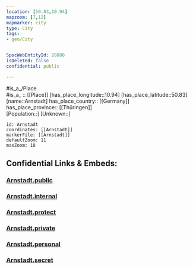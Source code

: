 ```yaml
---
location: [50.83,10.94] 
mapzoom: [7,12] 
mapmarker: city 
type: City
tags:
- geo/City


SpocWebEntityId: 28880
isDeleted: false
confidential: public

---
```

#is_a_/Place  
#is_a_ :: [[Place]] 
[has_place_longitude::10.94] 
[has_place_latitude::50.83] 
[name::Arnstadt] 
has_place_country:: [[Germany]]  
has_place_province:: [[Thüringen]]  
[Population::] 
[Unknown::] 


```leaflet
id: Arnstadt
coordinates: [[Arnstadt]] 
markerFile: [[Arnstadt]] 
defaultZoom: 11 
maxZoom: 18
```


## Confidential Links & Embeds: 

### [Arnstadt.public](/_public/\Earth\Continent\Europe\Europe~Central\Germany\Germany~East\Thüringen\counties~TH\Ilm-Kreis\cities~Ilm-KreisArnstadt.public.md) 

### [Arnstadt.internal](/_internal/\Earth\Continent\Europe\Europe~Central\Germany\Germany~East\Thüringen\counties~TH\Ilm-Kreis\cities~Ilm-KreisArnstadt.internal.md) 

### [Arnstadt.protect](/_protect/\Earth\Continent\Europe\Europe~Central\Germany\Germany~East\Thüringen\counties~TH\Ilm-Kreis\cities~Ilm-KreisArnstadt.protect.md) 

### [Arnstadt.private](/_private/\Earth\Continent\Europe\Europe~Central\Germany\Germany~East\Thüringen\counties~TH\Ilm-Kreis\cities~Ilm-KreisArnstadt.private.md) 

### [Arnstadt.personal](/_personal/\Earth\Continent\Europe\Europe~Central\Germany\Germany~East\Thüringen\counties~TH\Ilm-Kreis\cities~Ilm-KreisArnstadt.personal.md) 

### [Arnstadt.secret](/_secret/\Earth\Continent\Europe\Europe~Central\Germany\Germany~East\Thüringen\counties~TH\Ilm-Kreis\cities~Ilm-KreisArnstadt.secret.md)

